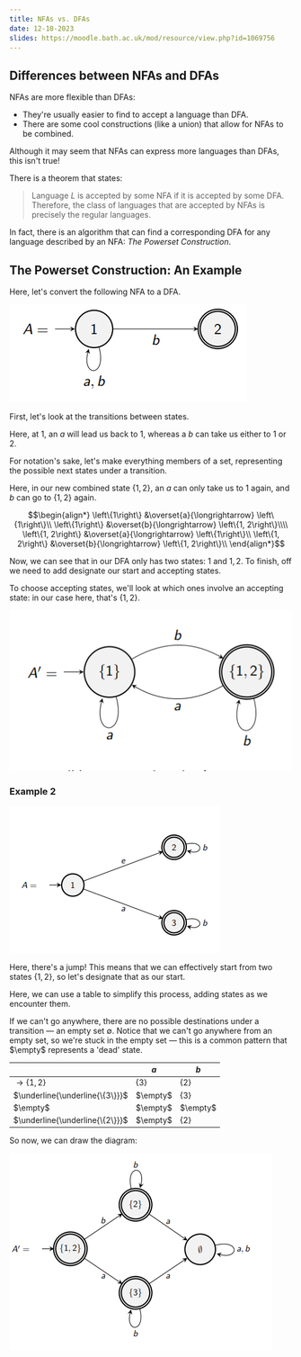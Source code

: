 ```yaml
---
title: NFAs vs. DFAs
date: 12-10-2023
slides: https://moodle.bath.ac.uk/mod/resource/view.php?id=1069756
---
```


## Differences between NFAs and DFAs

NFAs are more flexible than DFAs:
* They're usually easier to find to accept a language than DFA.
* There are some cool constructions (like a union) that allow for NFAs to be combined.

Although it may seem that NFAs can express more languages than DFAs, this isn't true!

There is a theorem that states:
> Language $L$ is accepted by some NFA if it is accepted by some DFA.
> Therefore, the class of languages that are accepted by NFAs is precisely the regular languages.

In fact, there is an algorithm that can find a corresponding DFA for any language described by an NFA: *The Powerset Construction*.

## The Powerset Construction: An Example
Here, let's  convert the following NFA to a DFA.

![](_/03-powerset-1.png)

First, let's look at the transitions between states.

Here, at $1$, an $a$ will lead us back to $1$, whereas a $b$ can take us either to $1$ or $2$.

For notation's sake, let's make everything members of a set, representing the possible next states under a transition.

Here, in our new combined state $\{1,2\}$, an $a$ can only take us to $1$ again, and $b$ can go to $\{1,2\}$ again.

$$\begin{align*}
    \left\{1\right\} &\overset{a}{\longrightarrow} \left\{1\right\}\\
    \left\{1\right\} &\overset{b}{\longrightarrow} \left\{1, 2\right\}\\\\
    \left\{1, 2\right\} &\overset{a}{\longrightarrow} \left\{1\right\}\\
    \left\{1, 2\right\} &\overset{b}{\longrightarrow} \left\{1, 2\right\}\\
\end{align*}$$

Now, we can see that in our DFA only has two states: $1$ and $1,2$.
To finish, off we need to add designate our start and accepting states.

To choose accepting states, we'll look at which ones involve an accepting state: in our case here, that's $\{1, 2\}$.

![](_/03-powerset-2.png)

### Example 2

![](_/03-powerset-3.png)

Here, there's a jump! This means that we can effectively start from two states $\{1, 2\}$, so let's designate that as our start.

Here, we can use a table to simplify this process, adding states as we encounter them.

If we can't go anywhere, there are no possible destinations under a transition &mdash; an empty set $\emptyset$.
Notice that we can't go anywhere from an empty set, so we're stuck in the empty set &mdash; this is a common pattern that $\empty$ represents a 'dead' state. 

|| $a$ | $b$ |
|-|-|-|
|$\rightarrow\{1,2\}$|$\{3\}$|$\{2\}$|
|$\underline{\underline{\{3\}}}$|$\empty$|$\{3\}$|
|$\empty$|$\empty$|$\empty$|
|$\underline{\underline{\{2\}}}$|$\empty$|$\{2\}$|

So now, we can draw the diagram:

![](_/03-powerset-04.png)